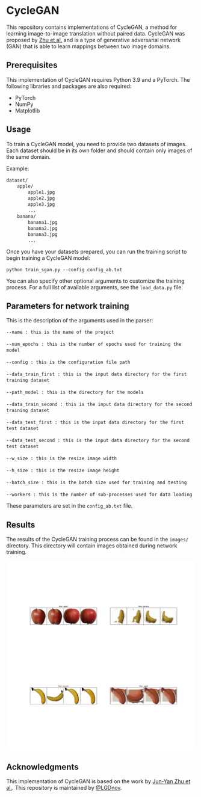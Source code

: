 # CycleGAN

This repository contains implementations of CycleGAN, a method for learning image-to-image translation without paired data. CycleGAN was proposed by [Zhu et al.](https://arxiv.org/abs/1703.10593) and is a type of generative adversarial network (GAN) that is able to learn mappings between two image domains.

## Prerequisites

This implementation of CycleGAN requires Python 3.9 and a PyTorch. The following libraries and packages are also required:

- PyTorch
- NumPy
- Matplotlib

## Usage

To train a CycleGAN model, you need to provide two datasets of images. Each dataset should be in its own folder and should contain only images of the same domain.

Example:

```
dataset/
    apple/
        apple1.jpg
        apple2.jpg
        apple3.jpg
        ...
    banana/
        banana1.jpg
        banana2.jpg
        banana3.jpg
        ...
```

Once you have your datasets prepared, you can run the training script to begin training a CycleGAN model:

```
python train_sgan.py --config config_ab.txt
```

You can also specify other optional arguments to customize the training process. For a full list of available arguments, see the `load_data.py` file.

## Parameters for network training

This is the description of the arguments used in the parser:
```
--name : this is the name of the project

--num_epochs : this is the number of epochs used for training the model

--config : this is the configuration file path

--data_train_first : this is the input data directory for the first training dataset

--path_model : this is the directory for the models

--data_train_second : this is the input data directory for the second training dataset

--data_test_first : this is the input data directory for the first test dataset

--data_test_second : this is the input data directory for the second test dataset

--w_size : this is the resize image width

--h_size : this is the resize image height

--batch_size : this is the batch size used for training and testing

--workers : this is the number of sub-processes used for data loading
```

These parameters are set in the `config_ab.txt` file.

## Results

The results of the CycleGAN training process can be found in the `images/` directory. This directory will contain images obtained during network training.

![Gift](https://github.com/LGDnov/CycleGAN/blob/main/gif/my_gif.gif)


## Acknowledgments

This implementation of CycleGAN is based on the work by [Jun-Yan Zhu et al.](https://arxiv.org/abs/1703.10593). This repository is maintained by [@LGDnov](https://github.com/LGDnov).